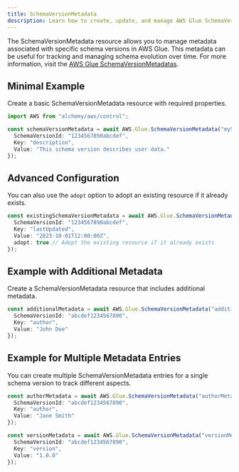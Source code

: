 ```yaml
---
title: SchemaVersionMetadata
description: Learn how to create, update, and manage AWS Glue SchemaVersionMetadatas using Alchemy Cloud Control.
---
```



The SchemaVersionMetadata resource allows you to manage metadata associated with specific schema versions in AWS Glue. This metadata can be useful for tracking and managing schema evolution over time. For more information, visit the [AWS Glue SchemaVersionMetadatas](https://docs.aws.amazon.com/glue/latest/userguide/).

## Minimal Example

Create a basic SchemaVersionMetadata resource with required properties.

```ts
import AWS from "alchemy/aws/control";

const schemaVersionMetadata = await AWS.Glue.SchemaVersionMetadata("mySchemaVersionMetadata", {
  SchemaVersionId: "1234567890abcdef",
  Key: "description",
  Value: "This schema version describes user data."
});
```

## Advanced Configuration

You can also use the `adopt` option to adopt an existing resource if it already exists.

```ts
const existingSchemaVersionMetadata = await AWS.Glue.SchemaVersionMetadata("existingSchemaVersionMetadata", {
  SchemaVersionId: "1234567890abcdef",
  Key: "lastUpdated",
  Value: "2023-10-01T12:00:00Z",
  adopt: true // Adopt the existing resource if it already exists
});
```

## Example with Additional Metadata

Create a SchemaVersionMetadata resource that includes additional metadata.

```ts
const additionalMetadata = await AWS.Glue.SchemaVersionMetadata("additionalMetadata", {
  SchemaVersionId: "abcdef1234567890",
  Key: "author",
  Value: "John Doe"
});
```

## Example for Multiple Metadata Entries

You can create multiple SchemaVersionMetadata entries for a single schema version to track different aspects.

```ts
const authorMetadata = await AWS.Glue.SchemaVersionMetadata("authorMetadata", {
  SchemaVersionId: "abcdef1234567890",
  Key: "author",
  Value: "Jane Smith"
});

const versionMetadata = await AWS.Glue.SchemaVersionMetadata("versionMetadata", {
  SchemaVersionId: "abcdef1234567890",
  Key: "version",
  Value: "1.0.0"
});
```
